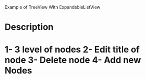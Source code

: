 Example of TreeView With ExpandableListView

<h1>Description<h1>

1- 3 level of nodes
2- Edit title of node
3- Delete node
4- Add new Nodes


